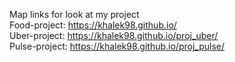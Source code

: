 Map links for look at my project <br/>
Food-project: https://khalek98.github.io/<br/>
Uber-project: https://khalek98.github.io/proj_uber/<br/>
Pulse-project: https://khalek98.github.io/proj_pulse/<br/>
